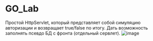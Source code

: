 # GO_Lab
Простой HttpServlet, который представляет собой симуляцию авторизации и возвращает true/false по итогу. Дать возможность заполнять псевдо БД с фронта (отдельный сервлет).
![image](https://github.com/KarinaRomanova/Authorization-Simulation_Go/assets/57966840/f50c4496-4d3f-421c-8d5c-033470f714d3)
